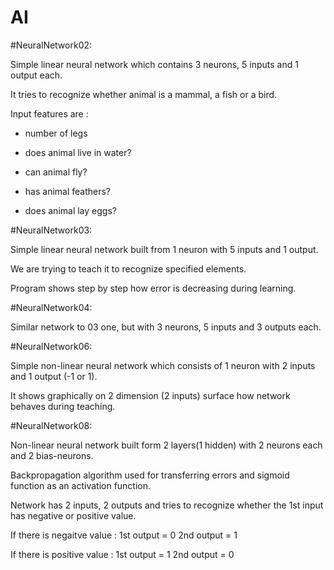 # AI

#NeuralNetwork02: 

Simple linear neural network which contains 3 neurons, 5 inputs and 1 output each.

It tries to recognize whether animal is a mammal, a fish or a bird.

Input features are : 

- number of legs

- does animal live in water?

- can animal fly?

- has animal feathers?

- does animal lay eggs?

#NeuralNetwork03:

Simple linear neural network built from 1 neuron with 5 inputs and 1 output.

We are trying to teach it to recognize specified elements.

Program shows step by step how error is decreasing during learning.

#NeuralNetwork04:

Similar network to 03 one, but with 3 neurons, 5 inputs and 3 outputs each.

#NeuralNetwork06:

Simple non-linear neural network which consists of 1 neuron with 2 inputs and 1 output (-1 or 1).

It shows graphically on 2 dimension (2 inputs) surface how network behaves during teaching.

#NeuralNetwork08:

Non-linear neural network built form 2 layers(1 hidden) with 2 neurons each and 2 bias-neurons.

Backpropagation algorithm used for transferring errors and sigmoid function as an activation function.

Network has 2 inputs, 2 outputs and tries to recognize whether the 1st input has negative or positive value. 

If there is negaitve value : 1st output = 0     2nd output = 1

If there is positive value : 1st output = 1     2nd output = 0
